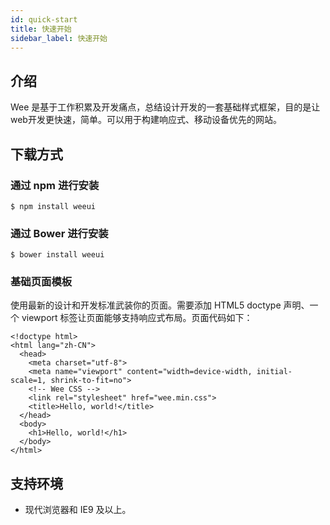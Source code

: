 ```yaml
---
id: quick-start
title: 快速开始
sidebar_label: 快速开始
---
```


##  介绍

Wee 是基于工作积累及开发痛点，总结设计开发的一套基础样式框架，目的是让web开发更快速，简单。可以用于构建响应式、移动设备优先的网站。

## 下载方式

### 通过 npm 进行安装

```
$ npm install weeui
```

### 通过 Bower 进行安装

```
$ bower install weeui
```

### 基础页面模板

使用最新的设计和开发标准武装你的页面。需要添加 HTML5 doctype 声明、一个 viewport 标签让页面能够支持响应式布局。页面代码如下：

```
<!doctype html>
<html lang="zh-CN">
  <head>
    <meta charset="utf-8">
    <meta name="viewport" content="width=device-width, initial-scale=1, shrink-to-fit=no">
    <!-- Wee CSS -->
    <link rel="stylesheet" href="wee.min.css">
    <title>Hello, world!</title>
  </head>
  <body>
    <h1>Hello, world!</h1>
  </body>
</html>
```

## 支持环境

- 现代浏览器和 IE9 及以上。
